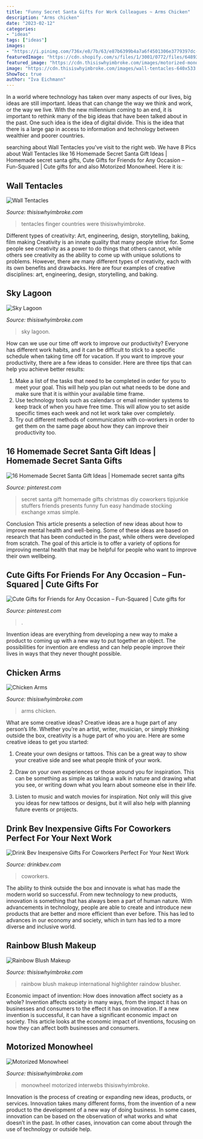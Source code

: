 ```yaml
---
title: "Funny Secret Santa Gifts For Work Colleagues ~ Arms Chicken"
description: "Arms chicken"
date: "2023-02-12"
categories:
- "ideas"
tags: ["ideas"]
images:
- "https://i.pinimg.com/736x/e8/7b/63/e87b6399b4a7a6f4501306e3779397dc--christmas-stocking-stuffers-christmas-stockings.jpg"
featuredImage: "https://cdn.shopify.com/s/files/1/3001/0772/files/6489381b-ca85-48b5-af55-d7c780135340_480x480.jpg?v=1605903050"
featured_image: "https://cdn.thisiswhyimbroke.com/images/motorized-monowheel-640x533.jpg"
image: "https://cdn.thisiswhyimbroke.com/images/wall-tentacles-640x533.jpg"
ShowToc: true
author: "Iva Eichmann"
---
```



In a world where technology has taken over many aspects of our lives, big ideas are still important. Ideas that can change the way we think and work, or the way we live. With the new millennium coming to an end, it is important to rethink many of the big ideas that have been talked about in the past. One such idea is the idea of digital divide. This is the idea that there is a large gap in access to information and technology between wealthier and poorer countries.

	

		
searching about Wall Tentacles you've visit to the right web. We have 8 Pics about Wall Tentacles like 16 Homemade Secret Santa Gift Ideas | Homemade secret santa gifts, Cute Gifts for Friends for Any Occasion – Fun-Squared | Cute gifts for and also Motorized Monowheel. Here it is:
		
    
## Wall Tentacles

<img loading=lazy src="https://cdn.thisiswhyimbroke.com/images/wall-tentacles-640x533.jpg" onerror="this.onerror=null;this.src='https://tse2.mm.bing.net/th?id=OIP.VpDvcaDkZ1EeFyXmdUtR9AHaGK&amp;pid=15.1';" alt="Wall Tentacles">

_Source: thisiswhyimbroke.com_

>tentacles finger countries were thisiswhyimbroke. 

	

Different types of creativity: Art, engineering, design, storytelling, baking, film making
Creativity is an innate quality that many people strive for. Some people see creativity as a power to do things that others cannot, while others see creativity as the ability to come up with unique solutions to problems. However, there are many different types of creativity, each with its own benefits and drawbacks. Here are four examples of creative disciplines: art, engineering, design, storytelling, and baking.

    
## Sky Lagoon

<img loading=lazy src="https://cdn.thisiswhyimbroke.com/images/sky-lagoon-640x533.jpg" onerror="this.onerror=null;this.src='https://tse3.mm.bing.net/th?id=OIP.5y3d7oT-mi0_LVkr_WURMgHaGK&amp;pid=15.1';" alt="Sky Lagoon">

_Source: thisiswhyimbroke.com_

>sky lagoon. 

	

How can we use our time off work to improve our productivity?
Everyone has different work habits, and it can be difficult to stick to a specific schedule when taking time off for vacation. If you want to improve your productivity, there are a few ideas to consider. Here are three tips that can help you achieve better results: 
1. Make a list of the tasks that need to be completed in order for you to meet your goal. This will help you plan out what needs to be done and make sure that it is within your available time frame. 
2. Use technology tools such as calendars or email reminder systems to keep track of when you have free time. This will allow you to set aside specific times each week and not let work take over completely. 
3. Try out different methods of communication with co-workers in order to get them on the same page about how they can improve their productivity too.

    
## 16 Homemade Secret Santa Gift Ideas | Homemade Secret Santa Gifts

<img loading=lazy src="https://i.pinimg.com/736x/e8/7b/63/e87b6399b4a7a6f4501306e3779397dc--christmas-stocking-stuffers-christmas-stockings.jpg" onerror="this.onerror=null;this.src='https://tse1.mm.bing.net/th?id=OIP.jn4noVIKX42N97MEydbv2AHaO7&amp;pid=15.1';" alt="16 Homemade Secret Santa Gift Ideas | Homemade secret santa gifts">

_Source: pinterest.com_

>secret santa gift homemade gifts christmas diy coworkers tipjunkie stuffers friends presents funny fun easy handmade stocking exchange xmas simple. 

	

Conclusion
This article presents a selection of new ideas about how to improve mental health and well-being. Some of these ideas are based on research that has been conducted in the past, while others were developed from scratch. The goal of this article is to offer a variety of options for improving mental health that may be helpful for people who want to improve their own wellbeing.

    
## Cute Gifts For Friends For Any Occasion – Fun-Squared | Cute Gifts For

<img loading=lazy src="https://i.pinimg.com/736x/e0/08/5c/e0085c02021deea5d70e2d99f98aec31.jpg" onerror="this.onerror=null;this.src='https://tse3.mm.bing.net/th?id=OIP.YitAayuTlQkE0YIj5N8zjgHaLD&amp;pid=15.1';" alt="Cute Gifts for Friends for Any Occasion – Fun-Squared | Cute gifts for">

_Source: pinterest.com_

>. 

	

Invention ideas are everything from developing a new way to make a product to coming up with a new way to put together an object. The possibilities for invention are endless and can help people improve their lives in ways that they never thought possible.

    
## Chicken Arms

<img loading=lazy src="https://cdn.thisiswhyimbroke.com/images/chicken-arms-640x533.jpg" onerror="this.onerror=null;this.src='https://tse3.mm.bing.net/th?id=OIP.mf2lB4WFmDd5JDVYRv1DSQHaGK&amp;pid=15.1';" alt="Chicken Arms">

_Source: thisiswhyimbroke.com_

>arms chicken. 

	

What are some creative ideas?
Creative ideas are a huge part of any person’s life. Whether you’re an artist, writer, musician, or simply thinking outside the box, creativity is a huge part of who you are. Here are some creative ideas to get you started:
1. Create your own designs or tattoos. This can be a great way to show your creative side and see what people think of your work.

2. Draw on your own experiences or those around you for inspiration. This can be something as simple as taking a walk in nature and drawing what you see, or writing down what you learn about someone else in their life.

3. Listen to music and watch movies for inspiration. Not only will this give you ideas for new tattoos or designs, but it will also help with planning future events or projects.


    
## Drink Bev Inexpensive Gifts For Coworkers Perfect For Your Next Work

<img loading=lazy src="https://cdn.shopify.com/s/files/1/3001/0772/files/6489381b-ca85-48b5-af55-d7c780135340_480x480.jpg?v=1605903050" onerror="this.onerror=null;this.src='https://tse3.mm.bing.net/th?id=OIP.BCBXTwdbd6B7eJ5OL1xp0wHaE8&amp;pid=15.1';" alt="Drink Bev Inexpensive Gifts For Coworkers Perfect For Your Next Work">

_Source: drinkbev.com_

>coworkers. 

	

The ability to think outside the box and innovate is what has made the modern world so successful. From new technology to new products, innovation is something that has always been a part of human nature. With advancements in technology, people are able to create and introduce new products that are better and more efficient than ever before. This has led to advances in our economy and society, which in turn has led to a more diverse and inclusive world.

    
## Rainbow Blush Makeup

<img loading=lazy src="https://cdn.thisiswhyimbroke.com/images/rainbow-blush-makeup-640x533.jpg" onerror="this.onerror=null;this.src='https://tse4.mm.bing.net/th?id=OIP.EhgnwjiGELQdZPMxMWPUKgHaGK&amp;pid=15.1';" alt="Rainbow Blush Makeup">

_Source: thisiswhyimbroke.com_

>rainbow blush makeup international highlighter raindow blusher. 

	

Economic impact of invention: How does innovation affect society as a whole?
Invention affects society in many ways, from the impact it has on businesses and consumers to the effect it has on innovation. If a new invention is successful, it can have a significant economic impact on society. This article looks at the economic impact of inventions, focusing on how they can affect both businesses and consumers.

    
## Motorized Monowheel

<img loading=lazy src="https://cdn.thisiswhyimbroke.com/images/motorized-monowheel-640x533.jpg" onerror="this.onerror=null;this.src='https://tse3.mm.bing.net/th?id=OIP.4K62MyROLl66OcvbTAf5HgHaGK&amp;pid=15.1';" alt="Motorized Monowheel">

_Source: thisiswhyimbroke.com_

>monowheel motorized interwebs thisiswhyimbroke. 

	

Innovation is the process of creating or expanding new ideas, products, or services. Innovation takes many different forms, from the invention of a new product to the development of a new way of doing business. In some cases, innovation can be based on the observation of what works and what doesn’t in the past. In other cases, innovation can come about through the use of technology or outside help.

